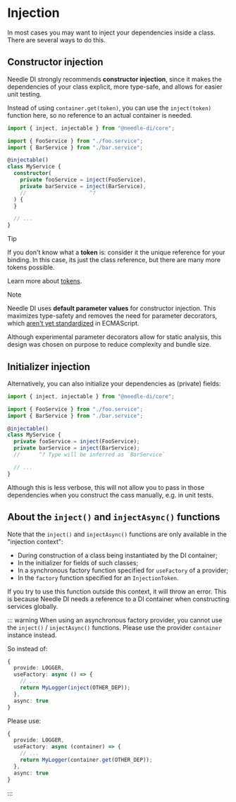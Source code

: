 
# Injection

In most cases you may want to inject your dependencies inside a class.
There are several ways to do this.

## Constructor injection

Needle DI strongly recommends **constructor injection**, since it makes the dependencies
of your class explicit, more type-safe, and allows for easier unit testing.

Instead of using `container.get(token)`, you can use the `inject(token)` function here,
so no reference to an actual container is needed.

```ts twoslash
import { inject, injectable } from "@needle-di/core";

import { FooService } from "./foo.service";
import { BarService } from "./bar.service";

@injectable()
class MyService {
  constructor(
    private fooService = inject(FooService),
    private barService = inject(BarService),
    //                    ^?
  ) {
  }

  // ...
}
```

> [!TIP]
> If you don't know what a **token** is: consider it the unique reference for your binding. In this case, its just the
> class reference, but there are many more tokens possible.
>
> Learn more about [tokens](./tokens).

> [!NOTE]
> Needle DI uses **default parameter values** for constructor injection. This maximizes type-safety and removes the need
> for parameter decorators, which [aren't yet standardized][parameter decorators] in ECMAScript.
>
> Although experimental parameter decorators allow for static analysis,
> this design was chosen on purpose to reduce complexity and bundle size.

## Initializer injection

Alternatively, you can also initialize your dependencies as (private) fields:

```ts twoslash
import { inject, injectable } from "@needle-di/core";

import { FooService } from "./foo.service";
import { BarService } from "./bar.service";

@injectable()
class MyService {
  private fooService = inject(FooService);
  private barService = inject(BarService);
  //      ^? Type will be inferred as `BarService`

  // ...
}
```
Although this is less verbose, this will not allow you to pass in those dependencies when you construct the cass manually, e.g. in unit tests.

## About the `inject()` and `injectAsync()` functions

Note that the `inject()` and `injectAsync()` functions are only available in the "injection context":

- During construction of a class being instantiated by the DI container;
- In the initializer for fields of such classes;
- In a synchronous factory function specified for `useFactory` of a provider;
- In the `factory` function specified for an `InjectionToken`.

If you try to use this function outside this context, it will throw
an error. This is because Needle DI needs a reference to a DI container when
constructing services globally.

::: warning
When using an asynchronous factory provider, you cannot use the `inject()` / `injectAsync()`
functions. Please use the provider `container` instance instead.

So instead of:
```ts
{
  provide: LOGGER,
  useFactory: async () => {
    // ...
    return MyLogger(inject(OTHER_DEP));
  },
  async: true
}
```
Please use:
```ts
{
  provide: LOGGER,
  useFactory: async (container) => {
    // ...
    return MyLogger(container.get(OTHER_DEP));
  },
  async: true
}
```
:::

[parameter decorators]: https://github.com/tc39/proposal-class-method-parameter-decorators
